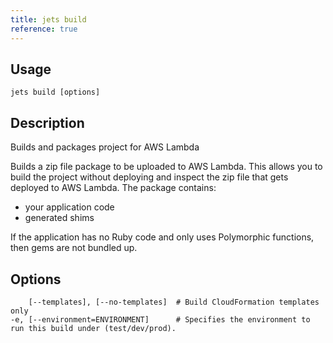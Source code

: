 ```yaml
---
title: jets build
reference: true
---
```


## Usage

    jets build [options]

## Description

Builds and packages project for AWS Lambda

Builds a zip file package to be uploaded to AWS Lambda. This allows you to build the project without deploying and inspect the zip file that gets deployed to AWS Lambda. The package contains:

* your application code
* generated shims

If the application has no Ruby code and only uses Polymorphic functions, then gems are not bundled up.


## Options

```
    [--templates], [--no-templates]  # Build CloudFormation templates only
-e, [--environment=ENVIRONMENT]      # Specifies the environment to run this build under (test/dev/prod).
```

